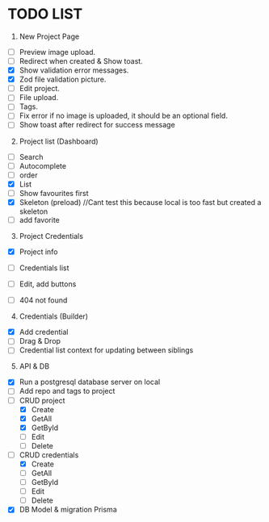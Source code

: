 # TODO LIST
1. New Project Page
- [ ] Preview image upload.
- [ ] Redirect when created & Show toast.
- [x] Show validation error messages.
- [x] Zod file validation picture.
- [ ] Edit project.
- [ ] File upload.
- [ ] Tags.
- [ ] Fix error if no image is uploaded, it should be an optional field.
- [ ] Show toast after redirect for success message

2. Project list (Dashboard)
- [ ] Search
- [ ] Autocomplete
- [ ] order 
- [x] List
- [ ] Show favourites first
- [x] Skeleton (preload) //Cant test this because local is too fast but created a skeleton
- [ ] add favorite

3. Project Credentials
- [x] Project info
- [ ] Credentials list
- [ ] Edit, add buttons
- [ ] 404 not found


4. Credentials (Builder)
- [x] Add credential
- [ ] Drag & Drop 
- [ ] Credential list context for updating between siblings

5. API & DB
- [x] Run a postgresql database server on local
- [ ] Add repo and tags to project
- [ ] CRUD project  
    - [x] Create
    - [x] GetAll
    - [x] GetById
    - [ ] Edit
    - [ ] Delete
- [ ] CRUD credentials
    - [x] Create
    - [ ] GetAll
    - [ ] GetById
    - [ ] Edit
    - [ ] Delete
- [x] DB Model & migration Prisma